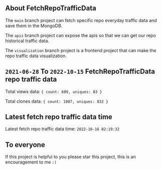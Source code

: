## About FetchRepoTrafficData

The `main` branch project can fetch specific repo everyday traffic data and save them in the MongoDB.

The `apis` branch project can expose the apis so that we can get our repo historical traffic data.

The `visualization` branch project is a frontend project that can make the repo traffic data visualization.

## `2021-06-28` To `2022-10-15` FetchRepoTrafficData repo traffic data

Total views data: `{ count: 689, uniques: 83 }`

Total clones data: `{ count: 1087, uniques: 832 }`

## Latest fetch repo traffic data time

Latest fetch repo traffic data time: `2022-10-16 02:19:32`

## To everyone

If this project is helpful to you please star this project, this is an encouragement to me `:)`



